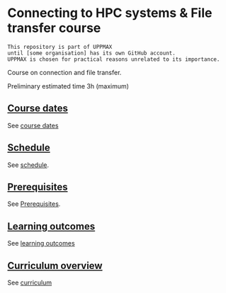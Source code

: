 # Connecting to HPC systems & File transfer course

```text
This repository is part of UPPMAX
until [some organisation] has its own GitHub account.
UPPMAX is chosen for practical reasons unrelated to its importance.
```

Course on connection and file transfer.

Preliminary estimated time 3h (maximum)

## [Course dates](course_dates.md)

See [course dates](course_dates.md)

## [Schedule](schedule.md)

See [schedule](schedule.md).

## [Prerequisites](prereqs.md)

See [Prerequisites](prereqs.md).

## [Learning outcomes](learning_outcomes.md)

See [learning outcomes](learning_outcomes.md)

## [Curriculum overview](curriculum.md)

See [curriculum](curriculum.md)

